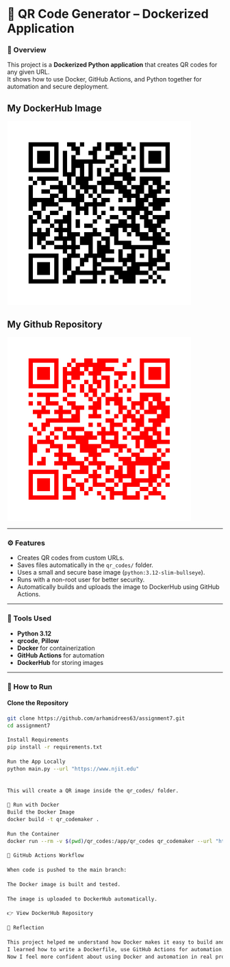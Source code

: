 # 🧠 QR Code Generator – Dockerized Application

### 📌 Overview
This project is a **Dockerized Python application** that creates QR codes for any given URL.  
It shows how to use Docker, GitHub Actions, and Python together for automation and secure deployment.


## My DockerHub Image

![Docker QR Image](qr_codes/QRCode_20251015010558.png "My QR Code Link")

## My Github Repository

![Github Repo](qr_codes/QRCode_20251015013400.png "My QR Code Link")

---

### ⚙️ Features
- Creates QR codes from custom URLs.
- Saves files automatically in the `qr_codes/` folder.
- Uses a small and secure base image (`python:3.12-slim-bullseye`).
- Runs with a non-root user for better security.
- Automatically builds and uploads the image to DockerHub using GitHub Actions.

---

### 🧰 Tools Used
- **Python 3.12**
- **qrcode**, **Pillow**
- **Docker** for containerization
- **GitHub Actions** for automation
- **DockerHub** for storing images

---

### 🚀 How to Run

#### Clone the Repository
```bash
git clone https://github.com/arhamidrees63/assignment7.git
cd assignment7

Install Requirements
pip install -r requirements.txt

Run the App Locally
python main.py --url "https://www.njit.edu"


This will create a QR image inside the qr_codes/ folder.

🐳 Run with Docker
Build the Docker Image
docker build -t qr_codemaker .

Run the Container
docker run --rm -v $(pwd)/qr_codes:/app/qr_codes qr_codemaker --url "https://www.njit.edu"

🔄 GitHub Actions Workflow

When code is pushed to the main branch:

The Docker image is built and tested.

The image is uploaded to DockerHub automatically.

👉 View DockerHub Repository

💭 Reflection

This project helped me understand how Docker makes it easy to build and deploy applications.
I learned how to write a Dockerfile, use GitHub Actions for automation, and securely push images to DockerHub quite a new and challening module
Now I feel more confident about using Docker and automation in real projects